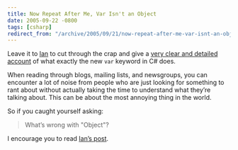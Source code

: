 ```yaml
---
title: Now Repeat After Me, Var Isn't an Object
date: 2005-09-22 -0800
tags: [csharp]
redirect_from: "/archive/2005/09/21/now-repeat-after-me-var-isnt-an-object.aspx/"
---
```


Leave it to [Ian](http://www.interact-sw.co.uk/iangblog/) to cut through
the crap and give a [very clear and detailed
account](http://www.interact-sw.co.uk/iangblog/2005/09/23/varisntobject)
of what exactly the new `var` keyword in C# does.

When reading through blogs, mailing lists, and newsgroups, you can
encounter a lot of noise from people who are just looking for something
to rant about without actually taking the time to understand what
they’re talking about. This can be about the most annoying thing in the
world.

So if you caught yourself asking:

> What’s wrong with "Object"?

I encourage you to read [Ian’s
post](http://www.interact-sw.co.uk/iangblog/2005/09/23/varisntobject).

